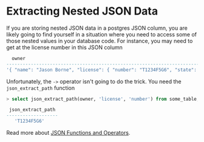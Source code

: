 # Extracting Nested JSON Data

If you are storing nested JSON data in a postgres JSON column, you are likely going to find yourself in a situation where you need to access some of those nested values in your database code. For instance, you may need to get at the license number in this JSON column

```sql
  owner
--------------------------------------------------------------------------------
'{ "name": "Jason Borne", "license": { "number": "T1234F5G6", "state": "MA" } }'
```

Unfortunately, the `->` operator isn't going to do the trick. You need the `json_extract_path` function

```sql
> select json_extract_path(owner, 'license', 'number') from some_table;

 json_extract_path
-------------------
   'T1234F5G6'
```

Read more about [JSON Functions and Operators](http://www.postgresql.org/docs/9.4/static/functions-json.html).
